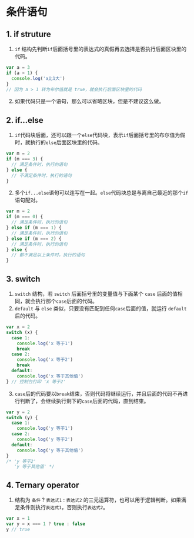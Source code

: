 # 条件语句

## 1. if struture

1. `if` 结构先判断`if`后面括号里的表达式的真假再去选择是否执行后面区块里的代码。

```js
var a = 3
if (a > 1) {
  console.log('a比1大')
}
// 因为 a > 1 转为布尔值就是 true，就会执行后面区块里的代码
```

2. 如果代码只是一个语句，那么可以省略区块，但是不建议这么做。

## 2. if...else

1. `if`代码块后面，还可以跟一个`else`代码块，表示`if`后面括号里的布尔值为假时，就执行的`else`后面区块里的代码。

```js
var m = 2
if (m === 3) {
  // 满足条件时，执行的语句
} else {
  // 不满足条件时，执行的语句
}
```

2. 多个`if...else`语句可以连写在一起。`else`代码块总是与离自己最近的那个`if`语句配对。

```js
var m = 2
if (m === 0) {
  // 满足条件时，执行的语句
} else if (m === 1) {
  // 满足条件时，执行的语句
} else if (m === 2) {
  // 满足条件时，执行的语句
} else {
  // 都不满足以上条件时，执行的语句
}
```

## 3. switch

1. `switch` 结构，若 `switch` 后面括号里的变量值与下面某个 `case` 后面的值相同，就会执行那个`case`后面的代码。
2. `default` 与 `else` 类似，只要没有匹配到任何`case`后面的值，就运行 `default` 后的代码。

```js
var x = 2
switch (x) {
  case 1:
    console.log('x 等于1')
    break
  case 2:
    console.log('x 等于2')
    break
  default:
    console.log('x 等于其他值')
} // 控制台打印 'x 等于2'
```

3. `case`后的代码要以`break`结束，否则代码将继续运行，并且后面的代码不再进行判断了，会继续执行剩下的`case`后面的代码，直到结束。

```js
var y = 2
switch (y) {
  case 1:
    console.log('y 等于1')
  case 2:
    console.log('y 等于2')
  default:
    console.log('y 等于其他值')
}
/* 'y 等于2'
   'y 等于其他值' */
```

## 4. Ternary operator

1. 结构为 `条件` ? `表达式1` : `表达式2` 的三元运算符，也可以用于逻辑判断。如果满足条件则执行`表达式1`，否则执行`表达式2`。

```js
var x = 1
var y = x === 1 ? true : false
y // true
```
